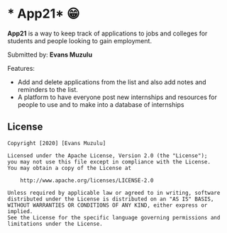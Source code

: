 # * App21* 😁

**App21** is a way to keep track of applications to jobs and colleges for students and people looking to gain employment.

Submitted by: **Evans Muzulu**

Features:  
- Add and delete applications from the list and also add notes and reminders to the list. 
- A platform to have everyone post new internships and resources for people to use and to make into a database of internships


## License

    Copyright [2020] [Evans Muzulu]

    Licensed under the Apache License, Version 2.0 (the "License");
    you may not use this file except in compliance with the License.
    You may obtain a copy of the License at

        http://www.apache.org/licenses/LICENSE-2.0

    Unless required by applicable law or agreed to in writing, software
    distributed under the License is distributed on an "AS IS" BASIS,
    WITHOUT WARRANTIES OR CONDITIONS OF ANY KIND, either express or implied.
    See the License for the specific language governing permissions and
    limitations under the License.
